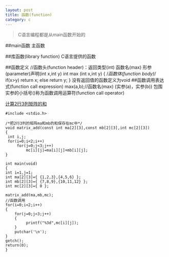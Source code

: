 ```yaml
---
layout: post
title: 函数(function)
category: c
---
```


>C语言编程都是从main函数开始的

##main函数
主函数

##库函数(library function)
C语言提供的函数


##函数定义
    //函数头(function header)：返回类型(int) 函数名(max) 形参(parameter)声明(int x,int y)
    int max (int x,int y)
    {
    /*函数体(function body)*/
        if(x>y)
            return x;
        else
            return y;
    }
没有返回值的函数定义为void
##函数调用表达式(function call expression)
    max(a,b);//函数名(max) (实参(a)，实参(b))
包围实参的小括号()称为函数调用运算符(function call operator)


[计算2行3列矩阵的和](http://oriyao.oss-cn-hangzhou.aliyuncs.com/website/C/201401/2014010801.c)
    
    #include <stdio.h>

    /*把2行3列的矩阵ma和mb的和保存在mc中*/
    void matrix_add(const int ma[2][3],const mb[2][3],int mc[2][3]) 
    {
     int i,j;
     for(i=0;i<2;i++)
         for(j=0;j<3;j++)
             mc[i][j]=ma[i][j]+mb[i][j];     
    }
    
    int main(void)
    {
    int i=1,j=1;
    int ma[2][3]={ {1,2,3},{4,5,6} };
    int mb[2][3]={ {7,8,9},{10,11,12} };
    int mc[2][3]={ 0 };
    
    matrix_add(ma,mb,mc);
    //函数调用 
    for(i=0;i<2;i++)
    {
        for(j=0;j<3;j++)
        {
             printf("%3d",mc[i][j]);
        }
        putchar('\n');
    }
    getch();
    return(0);
    }





